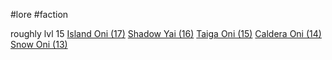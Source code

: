 #lore #faction

roughly lvl 15
[Island Oni (17)](https://2e.aonprd.com/Monsters.aspx?ID=3124)
[Shadow Yai (16)](https://2e.aonprd.com/Monsters.aspx?ID=1404)
[Taiga Oni (15)](https://2e.aonprd.com/Monsters.aspx?ID=1405)
[Caldera Oni (14)](https://2e.aonprd.com/Monsters.aspx?ID=3123)
[Snow Oni (13)](https://2e.aonprd.com/Monsters.aspx?ID=3122)
